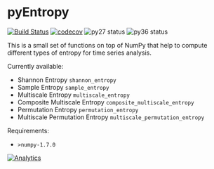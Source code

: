 # pyEntropy

[![Build Status](https://travis-ci.org/nikdon/pyEntropy.svg?branch=master)](https://travis-ci.org/nikdon/pyEntropy)
[![codecov](https://codecov.io/gh/nikdon/pyEntropy/branch/master/graph/badge.svg)](https://codecov.io/gh/nikdon/pyEntropy)
![py27 status](https://img.shields.io/badge/python2.7-supported-green.svg)
![py36 status](https://img.shields.io/badge/python3.6.1-supported-green.svg)

This is a small set of functions on top of NumPy that help to compute different types of entropy for time series analysis.

Currently available:

+ Shannon Entropy ```shannon_entropy```
+ Sample Entropy ```sample_entropy```
+ Multiscale Entropy ```multiscale_entropy```
+ Composite Multiscale Entropy ```composite_multiscale_entropy```
+ Permutation Entropy ```permutation_entropy```
+ Multiscale Permutation Entropy ```multiscale_permutation_entropy```

Requirements:

+ ```>numpy-1.7.0```

[![Analytics](https://ga-beacon.appspot.com/UA-91956314-1/pyEntropy/readme?pixel)](https://github.com/igrigorik/ga-beacon)
